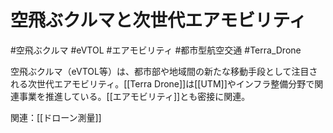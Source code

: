 # 空飛ぶクルマと次世代エアモビリティ

#空飛ぶクルマ #eVTOL #エアモビリティ #都市型航空交通 #Terra_Drone

空飛ぶクルマ（eVTOL等）は、都市部や地域間の新たな移動手段として注目される次世代エアモビリティ。[[Terra Drone]]は[[UTM]]やインフラ整備分野で関連事業を推進している。[[エアモビリティ]]とも密接に関連。

関連：[[ドローン測量]]